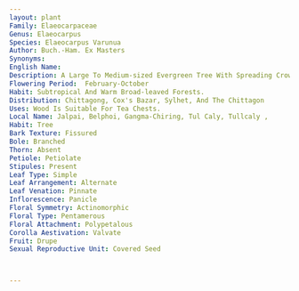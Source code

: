 ```yaml
---
layout: plant
Family: Elaeocarpaceae
Genus: Elaeocarpus
Species: Elaeocarpus Varunua
Author: Buch.-Ham. Ex Masters
Synonyms: 
English Name: 
Description: A Large To Medium-sized Evergreen Tree With Spreading Crown, Up To 20 M Tall, Trunk Sometimes With Stilt-roots, Young Shoots Covered With Silky Grey Hairs, Bud Surrounded By A Drop Of Inflammable Gum, Bark Dark Grey, Smooth, But With Prominent Small Lenticels, Blaze Yellowish-brown, Fibrous And Soft. Leaves 12-20 Ã— 5-8 Cm, Elliptic Or Oblong, Acuminate, Rounded At The Base, Glabrous Above, Grey-silky When Young, Afterwards Bright Green And Shining, Deep Red Before Falling, Lateral Veins 12-15 Pairs, Arched, Often With Small Glandular Pits At The Axils Of Bifurcations, Petioles 2.5-7.0 Cm Long, Thickened And Geniculate, Stout And Curved, Racemes 8-10 Cm Long, 10-15 Flowered, Pedicels 8-12 Mm Long. Sepals Narrowly Triangular, 8-10 Ã— 2 Mm, Tomentose. Petals White, Oblong, 8-10 Ã— 3.0-3.5 Mm, Thickened At The Base, Densely Sericeous Outside. Stamens 28, 5-7 Mm Long. Ovary 3-celled. Fruit A Drupe, C 2.5 Cm Long, Rounded At The Ends, Shining, Stone 3-grooved, Finely Rugose, Pointed, With 3 Minute Aperture At The Base, 1-celled, 2-seeded.
Flowering Period:  February-October
Habit: Subtropical And Warm Broad-leaved Forests.
Distribution: Chittagong, Cox's Bazar, Sylhet, And The Chittagon
Uses: Wood Is Suitable For Tea Chests.
Local Name: Jalpai, Belphoi, Gangma-Chiring, Tul Caly, Tullcaly , 
Habit: Tree
Bark Texture: Fissured
Bole: Branched
Thorn: Absent
Petiole: Petiolate
Stipules: Present
Leaf Type: Simple
Leaf Arrangement: Alternate
Leaf Venation: Pinnate
Inflorescence: Panicle
Floral Symmetry: Actinomorphic
Floral Type: Pentamerous
Floral Attachment: Polypetalous
Corolla Aestivation: Valvate
Fruit: Drupe
Sexual Reproductive Unit: Covered Seed



---
```


